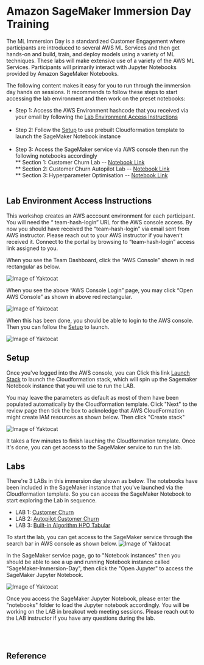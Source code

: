 # Amazon SageMaker Immersion Day Training

The ML Immersion Day is a standardized Customer Engagement where participants are introduced to several AWS ML Services and then get hands-on and build, train, and deploy models using a variety of ML techniques. These labs will make extensive use of a variety of the AWS ML Services. Participants will primarily interact with Jupyter Notebooks provided by Amazon SageMaker Notebooks.

The following content makes it easy for you to run through the immersion day hands on sessions. It recommends to follow these steps to start accessing the lab environment and then work on the preset notebooks:

* Step 1: Access the AWS Environment hashcode that you received via your email by following the [Lab Environment Access Instructions](#Lab-Environment-Access-Instructions)<br /><br />
* Step 2: Follow the [Setup](#Setup) to use prebuilt Cloudformation template to launch the SageMaker Notebook instance<br /><br />
* Step 3: Access the SageMaker service via AWS console then run the following notebooks accordingly<br />
** Section 1: Customer Churn Lab -- [Notebook Link](https://github.com/tom5610/sagemaker-immersion-day/blob/master/notebooks/customer_churn/xgboost_sagemaker_customer_churn.ipynb)<br />
** Section 2: Customer Churn Autopilot Lab -- [Notebook Link](https://github.com/tom5610/sagemaker-immersion-day/blob/master/notebooks/customer_churn/xgboost_sagemaker_customer_churn.ipynb/)<br />
** Section 3: Hyperparameter Optimisation -- [Notebook Link](https://github.com/tom5610/sagemaker-immersion-day/blob/master/notebooks/builtin_algorithm_hpo_tabular/SageMaker%20XGBoost%20HPO.ipynb)<br /><br />

## Lab Environment Access Instructions

This workshop creates an AWS acccount environment for each participant. You will need the “ team-hash-login”  URL for the AWS console access. By now you should have received the “team-hash-login” via email sent from AWS instructor. Please reach out to your AWS instructor if you haven’t received it.
Connect to the portal by browsing to “team-hash-login” access link assigned to you.  <br />

When you see the Team Dashboard, click the “AWS Console” shown in red rectangular as below.

![Image of Yaktocat](https://github.com/tom5610/sagemaker-immersion-day/blob/master/images/101.png)
<br />

When you see the above “AWS Console Login” page, you may click “Open AWS Console” as shown in above red rectangular.  <br />

![Image of Yaktocat](https://github.com/tom5610/sagemaker-immersion-day/blob/master/images/102.png)

When this has been done, you should be able to login to the AWS console. Then you can follow the [Setup](#Setup) to launch.  <br />

![Image of Yaktocat](https://github.com/tom5610/sagemaker-immersion-day/blob/master/images/103.png)<br />


## Setup

Once you've logged into the AWS console, you can Click this link [Launch Stack](https://console.aws.amazon.com/cloudformation/home?region=us-east-1#/stacks/new?stackName=SageMaker-Immersion-Day&templateURL=https://lfs-immersion-day-2020902.s3.amazonaws.com/sagemaker-immersion-day.yaml) to launch the Cloudformation stack, which will spin up the Sagemaker Notebook instance that you will use to run the LAB.

You may leave the parameters as default as most of them have been populated automatically by the Cloudformation template. Click "Next" to the review page then tick the box to acknoledge that AWS CloudFormation might create IAM resources as shown below. Then click "Create stack"

![Image of Yaktocat](https://github.com/tom5610/sagemaker-immersion-day/blob/master/images/104.png)

It takes a few minutes to finish lauching the Cloudformation template. Once it's done, you can get access to the SageMaker service to run the lab.
<br />


## Labs

There're 3 LABs in this immersion day shown as below. The notebooks have been included in the SageMaker instance that you've launched via the Cloudformation template. So you can access the SageMaker Notebook to start exploring the Lab in sequence.

* LAB 1: [Customer Churn](notebooks/Lab1_customer_churn/xgboost_customer_churn.ipynb)
* LAB 2: [Autopilot Customer Churn](https://github.com/tom5610/sagemaker-immersion-day/blob/master/notebooks/Lab2_autopilot_customer_churn/autopilot_customer_churn.ipynb)
* LAB 3: [Built-in Algorithm HPO Tabular](notebooks/Lab3_builtin_algorithm_hpo_tabular/SageMaker%20XGBoost%20HPO.ipynb)<br />

To start the lab, you can get access to the SageMaker service through the search bar in AWS console as shown below.
![Image of Yaktocat](https://github.com/tom5610/sagemaker-immersion-day/blob/master/images/105.png)

In the SageMaker service page, go to "Notebook instances" then you should be able to see a up and running Notebook instance called "SageMaker-Immersion-Day", then click the "Open Jupyter" to access the SageMaker Jupyter Notebook.

![Image of Yaktocat](https://github.com/tom5610/sagemaker-immersion-day/blob/master/images/106.png)

Once you access the SageMaker Jupyter Notebook, please enter the "notebooks" folder to load the Jupyter notebook accordingly. You will be working on the LAB in breakout web meeting sessions. Please reach out to the LAB instructor if you have any questions during the lab.



<br /><br />
## Reference

